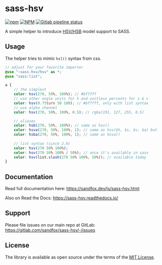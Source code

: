 # sass-hsv

[![npm](https://img.shields.io/npm/v/sass-hsv?style=flat-square)](https://www.npmjs.com/package/sass-hsv)
[![NPM](https://img.shields.io/npm/l/sass-hsv?style=flat-square)](https://www.npmjs.com/package/sass-hsv)
[![Gitlab pipeline status](https://img.shields.io/gitlab/pipeline/sandfox/sass-hsv/master.svg?style=flat-square)](https://gitlab.com/sandfox/sass-hsv/-/pipelines)

A simple helper to introduce [HSV/HSB] model support to SASS.

## Usage

The helper tries to mimic `hsl()` syntax from css.

```scss
// adjust for your favorite importer
@use "~sass-hsv/hsv" as *;
@use "sass:list";

a {
    // the simplest
    color: hsv(270, 50%, 100%); // #bf7fff
    // use other angle units for h and unitless percents for s & v
    color: hsv(0.75turn 50 100); // #bf7fff, only with list syntax
    // use alpha channel
    color: hsv(270, 50%, 100%, 0.5); // rgba(191, 127, 255, 0.5)

    // aliases
    color: hsb(270, 50%, 100%); // same as hsv()
    color: hsva(270, 50%, 100%, 1); // same as hsv($h, $s, $v, $a) but alpha param is required
    color: hsba(270, 50%, 100%, 1); // same as hsva()
  
    // list syntax (since 2.0)
    color: hsv(270 50% 100%);
    color: hsv(270 50% 100% / 50%); // once it's available in sass
    color: hsv(list.slash(270 50% 100%, 50%)); // available today
}
```

## Documentation

Read full documentation here: <https://sandfox.dev/js/sass-hsv.html>

Also on Read the Docs: <https://sass-hsv.readthedocs.io/>

## Support

Please file issues on our main repo at GitLab: <https://gitlab.com/sandfox/sass-hsv/-/issues>

## License

The library is available as open source under the terms of the [MIT License].

[HSV/HSB]: https://en.wikipedia.org/wiki/HSL_and_HSV
[MIT License]:  https://opensource.org/licenses/MIT
